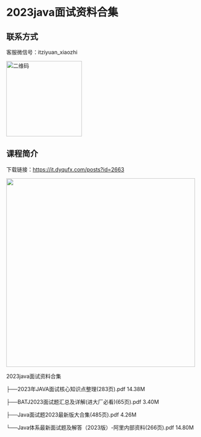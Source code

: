 # 2023java面试资料合集

## 联系方式

客服微信号：itziyuan_xiaozhi

<img src="https://ziyuanyun.oss-cn-guangzhou.aliyuncs.com/common/20240614073449/666b82192834a.jpg" width="200" height="200" alt="二维码">

## 课程简介

下载链接：https://it.dyqufx.com/posts?id=2663

<img src="https://ziyuanyun.oss-cn-guangzhou.aliyuncs.com/yun/20240515184208/664491802cf99.jpg" width="500" alt="">

  2023java面试资料合集



 ├──2023年JAVA面试核心知识点整理(283页).pdf 14.38M

 ├──BATJ2023面试题汇总及详解(进大厂必看)(65页).pdf 3.40M

 ├──Java面试题2023最新版大合集(485页).pdf 4.26M

 └──Java体系最新面试题及解答（2023版）-阿里内部资料(266页).pdf 14.80M

  